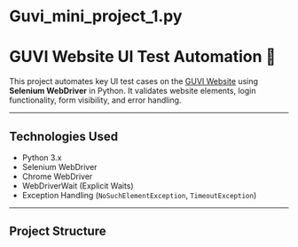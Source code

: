 # Guvi_mini_project_1.py
# GUVI Website UI Test Automation 🚀

This project automates key UI test cases on the [GUVI Website](https://www.guvi.in/) using **Selenium WebDriver** in Python. It validates website elements, login functionality, form visibility, and error handling.

---

## Technologies Used

- Python 3.x
- Selenium WebDriver
- Chrome WebDriver
- WebDriverWait (Explicit Waits)
- Exception Handling (`NoSuchElementException`, `TimeoutException`)

---

##  Project Structure

